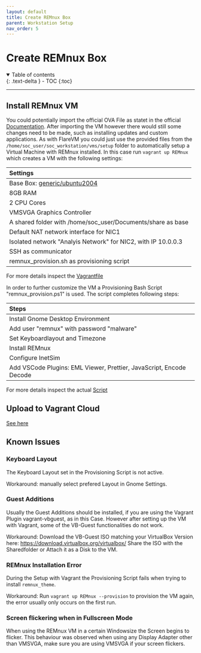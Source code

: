 ```yaml
---
layout: default
title: Create REMnux Box
parent: Workstation Setup
nav_order: 5
---
```


# Create REMnux Box

<details open markdown="block">
  <summary>
    Table of contents
  </summary>
  {: .text-delta }
- TOC
{:toc}
</details>

---

## Install REMnux VM

You could potentially import the official OVA File as statet in the official [Documentation](https://docs.remnux.org/install-distro/get-virtual-appliance).
After importing the VM however there would still some changes need to be made, such as installing updates and custom applications.
As with FlareVM you could just use the provided files from the `/home/soc_user/soc_workstation/vms/setup` folder to automatically setup a Virtual Machine with REMnux installed. In this case run `vagrant up REMnux` which creates a VM with the following settings:

| Settings |
|:------------|
| Base Box: [generic/ubuntu2004](https://app.vagrantup.com/generic/boxes/ubuntu2004) |
| 8GB RAM |
| 2 CPU Cores |
| VMSVGA Graphics Controller |
| A shared folder with /home/soc_user/Documents/share as base |
| Default NAT network interface for NIC1 |
| Isolated network "Analyis Network" for NIC2, with IP 10.0.0.3 |
| SSH as communicator |
| remnux_provision.sh as provisioning script |

For more details inspect the [Vagrantfile](https://github.com/stretfordStart/soc_workstation/blob/ad7ce2186f62ce61a45d1bbf7dcc4a703061ae25/vms/setup/Vagrantfile)

In order to further customize the VM a Provisioning Bash Script "remnux_provision.ps1" is used.
The script completes following steps:

| Steps |
|:------------|
| Install Gnome Desktop Environment |
| Add user "remnux" with password "malware" |
| Set Keyboardlayout and Timezone |
| Install REMnux |
| Configure InetSim |
| Add VSCode Plugins: EML Viewer, Prettier, JavaScript, Encode Decode |

For more details inspect the actual [Script](https://github.com/stretfordStart/soc_workstation/blob/ad7ce2186f62ce61a45d1bbf7dcc4a703061ae25/vms/setup/remnux_provision.ps1)

## Upload to Vagrant Cloud

[See here](upload_box)

## Known Issues

### Keyboard Layout

The Keyboard Layout set in the Provisioning Script is not active.

Workaround: manually select prefered Layout in Gnome Settings.

### Guest Additions

Usually the Guest Additions should be installed, if you are using the Vagrant Plugin vagrant-vbguest, as in this Case.
However after setting up the VM with Vagrant, some of the VB-Guest functionalities do not work.

Workaround: Download the VB-Guest ISO matching your VirtualBox Version here: <https://download.virtualbox.org/virtualbox/>
Share the ISO with the Sharedfolder or Attach it as a Disk to the VM.

### REMnux Installation Error

During the Setup with Vagrant the Provisioning Script fails when trying to install `remnux_theme`.

Workaround: Run `vagrant up REMnux --provision` to provision the VM again, the error usually only occurs on the first run.

### Screen flickering when in Fullscreen Mode

When using the REMnux VM in a certain Windowsize the Screen begins to flicker.
This behaviour was observed when using any Display Adapter other than VMSVGA, make sure you are using VMSVGA if your screen flickers.
